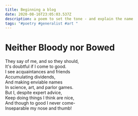 ```yaml
---
title: Beginning a blog
date: 2020-08-16T23:05:03.537Z
description: a poem to set the tone - and explain the name
tags: "#poetry #generalist #art "
---
```

# Neither Bloody nor Bowed

They say of me, and so they should,\
It's doubtful if I come to good.\
I see acquaintances and friends\
Accumulating dividends,\
And making enviable names\
In science, art, and parlor games.\
But I, despite expert advice,\
Keep doing things I think are nice,\
And though to good I never come-\
Inseparable my nose and thumb!